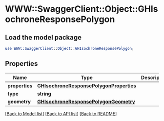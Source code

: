 # WWW::SwaggerClient::Object::GHIsochroneResponsePolygon

## Load the model package
```perl
use WWW::SwaggerClient::Object::GHIsochroneResponsePolygon;
```

## Properties
Name | Type | Description | Notes
------------ | ------------- | ------------- | -------------
**properties** | [**GHIsochroneResponsePolygonProperties**](GHIsochroneResponsePolygonProperties.md) |  | [optional] 
**type** | **string** |  | [optional] 
**geometry** | [**GHIsochroneResponsePolygonGeometry**](GHIsochroneResponsePolygonGeometry.md) |  | [optional] 

[[Back to Model list]](../README.md#documentation-for-models) [[Back to API list]](../README.md#documentation-for-api-endpoints) [[Back to README]](../README.md)



